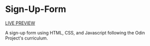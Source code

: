 # Sign-Up-Form

<a href="https://immonroe.github.io/sign-up-form/"> LIVE PREVIEW</a>

A sign-up form using HTML, CSS, and Javascript following the Odin Project's curriculum.
